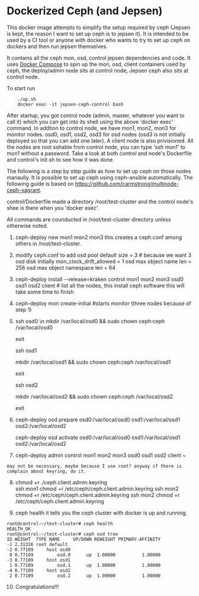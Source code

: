 Dockerized Ceph (and Jepsen)
=================

This docker image attempts to simplify the setup required by ceph (Jepsen is kept, the reason I want to set up ceph is to jepsen it).
It is intended to be used by a CI tool or anyone with docker who wants to try to set up ceph on dockers and then run jepsen themselves.

It contains all the ceph mon, osd, control jepsen dependencies and code. It uses [Docker Compose](https://github.com/docker/compose) to spin up the mon, osd, client
containers used by ceph, the deploy/admin node sits at control node,  Jepsen ceph also sits at control node.  

To start run

````
    ./up.sh
    docker exec -it jepsen-ceph-control bash
````

After startup, you got control node (admin, master, whatever you want to call it) which you can get into its shell using the above 'docker exec' command.
In addtion to control node, we have mon1, mon2, mon3 for monitor nodes. osd0, osd1, osd2, osd3 for osd nodes (osd3 is not initially deployed so that you can add one later). 
A client node is also privisioned.  All the nodes are root sshable from control node, you can type 'ssh mon1' to mon1 without a password. Take a look at both
control and node's Dockerfile and control's init.sh to see how it was done. 

The following is a step by step guide as how to set up ceph on those nodes manaully. It is possible to set up ceph using ceph-ansible automatically. 
The following guide is based on https://github.com/carmstrong/multinode-ceph-vagrant. 

control/Dockerfile made a directory /root/test-cluster and the control node's shee is there when you 'docker exec'. 

All commands are counducted in /root/test-cluster directory unless otherwise noted.

1. ceph-deploy new mon1 mon2 mon3 
	this creates a ceph.conf among others in /root/test-cluster. 

2. modify ceph.conf to add 
   osd pool default size = 3 # because we want 3 osd disk initially
   mon_clock_drift_allowed = 1
   osd max object name len = 256
   osd max object namespace len = 64

3. ceph-deploy install --release=kraken control  mon1 mon2 mon3 osd0 osd1 osd2 client  # list all the nodes, this install ceph software
   this will take some time to finish

4. ceph-deploy mon create-initial #starts monitor (three nodes because of step 1)

5.  ssh osd0 \n
    mkdir /var/local/osd0 && sudo chown ceph:ceph /var/local/osd0 

    exit

    ssh osd1

    mkdir /var/local/osd1 && sudo chown ceph:ceph /var/local/osd1 

    exit

    ssh osd2

    mkdir /var/local/osd2 && sudo chown ceph:ceph /var/local/osd2 

    exit

6.  ceph-deploy osd prepare osd0:/var/local/osd0 osd1:/var/local/osd1 osd2:/var/local/osd2

    ceph-deploy osd activate  osd0:/var/local/osd0 osd1:/var/local/osd1 osd2:/var/local/osd2  

7. ceph-deploy admin control mon1 mon2 mon3 osd0 osd1 osd2 client  ~                                       

```
may not be necessary, maybe because I use root? anyway if there is complain about keyring, do it.
```

8. chmod +r ./ceph.client.admin.keyring  
   ssh mon1 chmod +r /etc/ceph/ceph.client.admin.keyring 
   ssh mon2 chmod +r /etc/ceph/ceph.client.admin.keyring 
   ssh mon2 chmod +r /etc/ceph/ceph.client.admin.keyring 


9. ceph health 
 it tells you the ceph cluster with docker is up and running. 

```
root@control:~/test-cluster# ceph health
HEALTH_OK
root@control:~/test-cluster# ceph osd tree
ID WEIGHT  TYPE NAME     UP/DOWN REWEIGHT PRIMARY-AFFINITY 
-1 2.31326 root default                                    
-2 0.77109     host osd0                                   
 0 0.77109         osd.0      up  1.00000          1.00000 
-3 0.77109     host osd1                                   
 1 0.77109         osd.1      up  1.00000          1.00000 
-4 0.77109     host osd2                                   
 2 0.77109         osd.2      up  1.00000          1.00000 
```

10. Congratulations!!!
